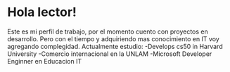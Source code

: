 # Hola lector!
Este es mi perfil de trabajo, por el momento cuento con proyectos en  desarrollo.
Pero con el tiempo y adquiriendo mas conocimiento en IT voy agregando complegidad.
Actualmente estudio:
-Develops cs50 in Harvard University
-Comercio internacional en la UNLAM
-Microsoft Developer Enginner en Educacion IT
